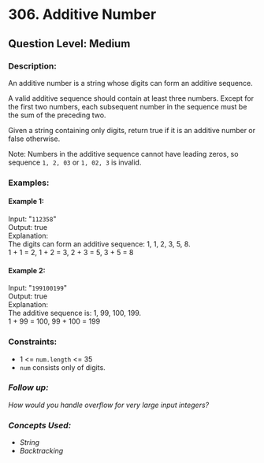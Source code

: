 # 306. Additive Number
## Question Level: Medium
### Description:
An additive number is a string whose digits can form an additive sequence.

A valid additive sequence should contain at least three numbers. Except for the first two numbers, each subsequent number in the sequence must be the sum of the preceding two.

Given a string containing only digits, return true if it is an additive number or false otherwise.

Note: Numbers in the additive sequence cannot have leading zeros, so sequence `1, 2, 03` or `1, 02, 3` is invalid.

### Examples:
#### Example 1:

Input: "`112358`"  
Output: true  
Explanation:   
The digits can form an additive sequence: 1, 1, 2, 3, 5, 8.   
1 + 1 = 2, 1 + 2 = 3, 2 + 3 = 5, 3 + 5 = 8  
#### Example 2:

Input: "`199100199`"  
Output: true  
Explanation:   
The additive sequence is: 1, 99, 100, 199.   
1 + 99 = 100, 99 + 100 = 199  

### Constraints:

- 1 <= `num.length` <= 35
- `num` consists only of digits.
 
### <i>Follow up: 
How would you handle overflow for very large input integers?

### Concepts Used:
- String
- Backtracking</i>